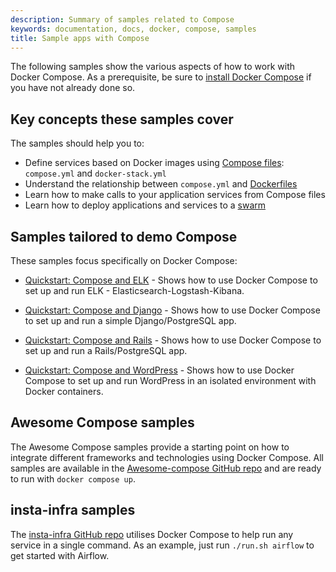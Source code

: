 ```yaml
---
description: Summary of samples related to Compose
keywords: documentation, docs, docker, compose, samples
title: Sample apps with Compose
---
```


The following samples show the various aspects of how to work with Docker
Compose. As a prerequisite, be sure to [install Docker Compose](install/index.md)
if you have not already done so.

## Key concepts these samples cover

The samples should help you to:

- Define services based on Docker images using
  [Compose files](compose-file/index.md): `compose.yml` and
  `docker-stack.yml`
- Understand the relationship between `compose.yml` and
  [Dockerfiles](/reference/dockerfile/)
- Learn how to make calls to your application services from Compose files
- Learn how to deploy applications and services to a [swarm](../engine/swarm/index.md)

## Samples tailored to demo Compose

These samples focus specifically on Docker Compose:

- [Quickstart: Compose and ELK](https://github.com/docker/awesome-compose/tree/master/elasticsearch-logstash-kibana/README.md) - Shows
  how to use Docker Compose to set up and run ELK - Elasticsearch-Logstash-Kibana.

- [Quickstart: Compose and Django](https://github.com/docker/awesome-compose/tree/master/official-documentation-samples/django/README.md) - Shows
  how to use Docker Compose to set up and run a simple Django/PostgreSQL app.

- [Quickstart: Compose and Rails](https://github.com/docker/awesome-compose/tree/master/official-documentation-samples/rails/README.md) - Shows
  how to use Docker Compose to set up and run a Rails/PostgreSQL app.

- [Quickstart: Compose and WordPress](https://github.com/docker/awesome-compose/tree/master/official-documentation-samples/wordpress/README.md) - Shows
  how to use Docker Compose to set up and run WordPress in an isolated
  environment with Docker containers.

## Awesome Compose samples

The Awesome Compose samples provide a starting point on how to integrate different frameworks and technologies using Docker Compose. All samples are available in the [Awesome-compose GitHub repo](https://github.com/docker/awesome-compose) and are ready to run with `docker compose up`.

## insta-infra samples

The [insta-infra GitHub repo](https://github.com/data-catering/insta-infra) utilises Docker Compose to help run any service in a single command. As an example, just run `./run.sh airflow` to get started with Airflow.
